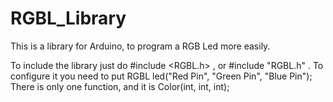 # RGBL_Library

This is a library for Arduino, to program a RGB Led more easily.

To include the library just do #include <RGBL.h> , or #include "RGBL.h" .
To configure it you need to put RGBL led("Red Pin", "Green Pin", "Blue Pin");
There is only one function, and it is Color(int, int, int);
